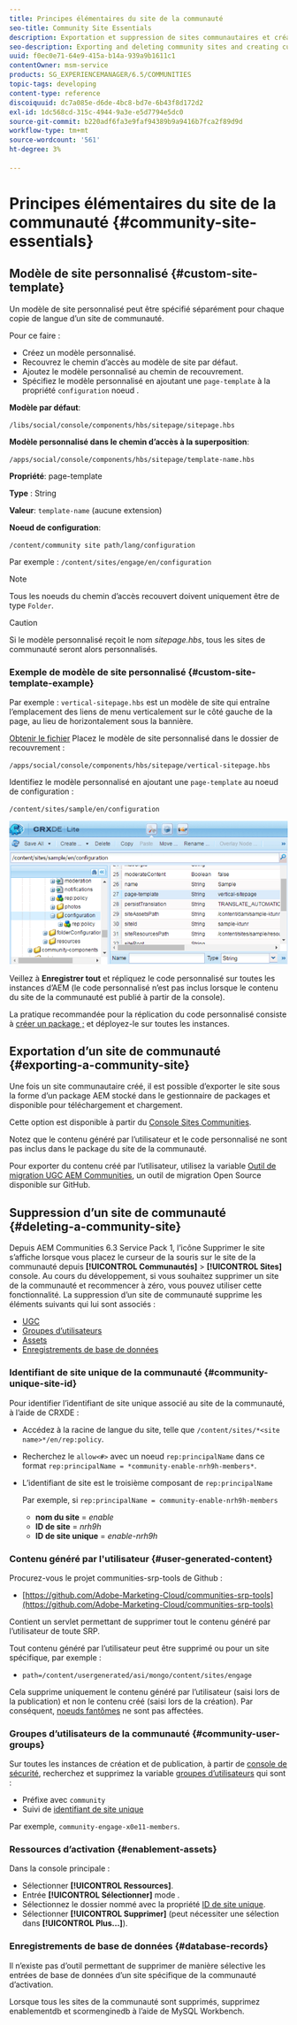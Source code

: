 ```yaml
---
title: Principes élémentaires du site de la communauté
seo-title: Community Site Essentials
description: Exportation et suppression de sites communautaires et création de modèles de site personnalisés
seo-description: Exporting and deleting community sites and creating custom site templates
uuid: f0ec0e71-64e9-415a-b14a-939a9b1611c1
contentOwner: msm-service
products: SG_EXPERIENCEMANAGER/6.5/COMMUNITIES
topic-tags: developing
content-type: reference
discoiquuid: dc7a085e-d6de-4bc8-bd7e-6b43f8d172d2
exl-id: 1dc568cd-315c-4944-9a3e-e5d7794e5dc0
source-git-commit: b220adf6fa3e9faf94389b9a9416b7fca2f89d9d
workflow-type: tm+mt
source-wordcount: '561'
ht-degree: 3%

---
```


# Principes élémentaires du site de la communauté {#community-site-essentials}

## Modèle de site personnalisé {#custom-site-template}

Un modèle de site personnalisé peut être spécifié séparément pour chaque copie de langue d’un site de communauté.

Pour ce faire :

* Créez un modèle personnalisé.
* Recouvrez le chemin d’accès au modèle de site par défaut.
* Ajoutez le modèle personnalisé au chemin de recouvrement.
* Spécifiez le modèle personnalisé en ajoutant une `page-template` à la propriété `configuration` noeud .

**Modèle par défaut**:

`/libs/social/console/components/hbs/sitepage/sitepage.hbs`

**Modèle personnalisé dans le chemin d’accès à la superposition**:

`/apps/social/console/components/hbs/sitepage/template-name.hbs`

**Propriété**: page-template

**Type** : String

**Valeur**: `template-name` (aucune extension)

**Noeud de configuration**:

`/content/community site path/lang/configuration`

Par exemple : `/content/sites/engage/en/configuration`

>[!NOTE]
>
>Tous les noeuds du chemin d’accès recouvert doivent uniquement être de type `Folder`.

>[!CAUTION]
>
>Si le modèle personnalisé reçoit le nom *sitepage.hbs*, tous les sites de communauté seront alors personnalisés.

### Exemple de modèle de site personnalisé {#custom-site-template-example}

Par exemple : `vertical-sitepage.hbs` est un modèle de site qui entraîne l’emplacement des liens de menu verticalement sur le côté gauche de la page, au lieu de horizontalement sous la bannière.

[Obtenir le fichier](assets/vertical-sitepage.hbs)
Placez le modèle de site personnalisé dans le dossier de recouvrement :

`/apps/social/console/components/hbs/sitepage/vertical-sitepage.hbs`

Identifiez le modèle personnalisé en ajoutant une `page-template` au noeud de configuration :

`/content/sites/sample/en/configuration`

![crxde-siteconfiguration](assets/crxde-siteconfiguration.png)

Veillez à **Enregistrer tout** et répliquez le code personnalisé sur toutes les instances d’AEM (le code personnalisé n’est pas inclus lorsque le contenu du site de la communauté est publié à partir de la console).

La pratique recommandée pour la réplication du code personnalisé consiste à [créer un package ;](../../help/sites-administering/package-manager.md#creating-a-new-package) et déployez-le sur toutes les instances.

## Exportation d’un site de communauté {#exporting-a-community-site}

Une fois un site communautaire créé, il est possible d’exporter le site sous la forme d’un package AEM stocké dans le gestionnaire de packages et disponible pour téléchargement et chargement.

Cette option est disponible à partir du [Console Sites Communities](sites-console.md#exporting-the-site).

Notez que le contenu généré par l’utilisateur et le code personnalisé ne sont pas inclus dans le package du site de la communauté.

Pour exporter du contenu créé par l’utilisateur, utilisez la variable [Outil de migration UGC AEM Communities](https://github.com/Adobe-Marketing-Cloud/communities-ugc-migration), un outil de migration Open Source disponible sur GitHub.

## Suppression d’un site de communauté {#deleting-a-community-site}

Depuis AEM Communities 6.3 Service Pack 1, l’icône Supprimer le site s’affiche lorsque vous placez le curseur de la souris sur le site de la communauté depuis **[!UICONTROL Communautés]** > **[!UICONTROL Sites]** console. Au cours du développement, si vous souhaitez supprimer un site de la communauté et recommencer à zéro, vous pouvez utiliser cette fonctionnalité. La suppression d’un site de communauté supprime les éléments suivants qui lui sont associés :

* [UGC](#user-generated-content)
* [Groupes d’utilisateurs](#community-user-groups)
* [Assets](#enablement-assets)
* [Enregistrements de base de données](#database-records)

### Identifiant de site unique de la communauté {#community-unique-site-id}

Pour identifier l’identifiant de site unique associé au site de la communauté, à l’aide de CRXDE :

* Accédez à la racine de langue du site, telle que `/content/sites/*<site name>*/en/rep:policy`.

* Recherchez le `allow<#>` avec un noeud `rep:principalName` dans ce format `rep:principalName = *community-enable-nrh9h-members*`.

* L’identifiant de site est le troisième composant de `rep:principalName`

   Par exemple, si `rep:principalName = community-enable-nrh9h-members`

   * **nom du site** = *enable*
   * **ID de site** = *nrh9h*
   * **ID de site unique** = *enable-nrh9h*

### Contenu généré par l&#39;utilisateur {#user-generated-content}

Procurez-vous le projet communities-srp-tools de Github :

* [https://github.com/Adobe-Marketing-Cloud/communities-srp-tools](https://github.com/Adobe-Marketing-Cloud/communities-srp-tools)

Contient un servlet permettant de supprimer tout le contenu généré par l’utilisateur de toute SRP.

Tout contenu généré par l’utilisateur peut être supprimé ou pour un site spécifique, par exemple :

* `path=/content/usergenerated/asi/mongo/content/sites/engage`

Cela supprime uniquement le contenu généré par l’utilisateur (saisi lors de la publication) et non le contenu créé (saisi lors de la création). Par conséquent, [noeuds fantômes](srp.md#shadownodes) ne sont pas affectées.

### Groupes d’utilisateurs de la communauté {#community-user-groups}

Sur toutes les instances de création et de publication, à partir de [console de sécurité](../../help/sites-administering/security.md), recherchez et supprimez la variable [groupes d’utilisateurs](users.md) qui sont :

* Préfixe avec `community`
* Suivi de [identifiant de site unique](#community-unique-site-id)

Par exemple, `community-engage-x0e11-members`.

### Ressources d’activation {#enablement-assets}

Dans la console principale :

* Sélectionner **[!UICONTROL Ressources]**.
* Entrée **[!UICONTROL Sélectionner]** mode .
* Sélectionnez le dossier nommé avec la propriété [ID de site unique](#community-unique-site-id).
* Sélectionner **[!UICONTROL Supprimer]** (peut nécessiter une sélection dans **[!UICONTROL Plus...]**).

### Enregistrements de base de données {#database-records}

Il n’existe pas d’outil permettant de supprimer de manière sélective les entrées de base de données d’un site spécifique de la communauté d’activation.

Lorsque tous les sites de la communauté sont supprimés, supprimez enablementdb et scormenginedb à l’aide de MySQL Workbench.
